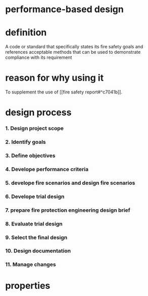 # performance-based design

# definition

A code or standard that specifically states its fire safety goals and references acceptable methods that can be used to demonstrate compliance with its requirement

# reason for why using it

To supplement the use of [[fire safety report#^c7041b]].

# design process

### 1. Design project scope

### 2. Identify goals

### 3. Define objectives

### 4. Develope performance criteria

### 5. develope fire scenarios and design fire scenarios

### 6. Develope trial design

### 7. prepare fire protection engineering design brief

### 8. Evaluate trial design

### 9. Select the final design

### 10. Design documentation

### 11. Manage changes

# properties
